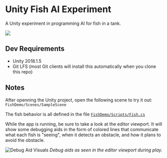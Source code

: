# Unity Fish AI Experiment

A Unity experiment in programming AI for fish in a tank.

[![](Documentation/Images/Unity_Fish_AI_Video_Thumb.jpg)](https://vimeo.com/280649279)



## Dev Requirements

- Unity 2018.1.5
- Git LFS (most Git clients will install this automatically when you clone this repo)



## Notes

After openning the Unity project, open the following scene to try it out: `FishDemo/Scenes/SampleScene`

The fish behavior is all defined in the file [`FishDemo/Scripts/Fish.cs`](Assets/FishDemo/Scripts/Fish.cs)

While the app is running, be sure to take a look at the editor viewport. It will show some debugging aids in the form of colored lines that communicate what each fish is "seeing", when it detects an obstacle, and how it plans to avoid the obstacle.

![Debug Aid Visuals](/Users/kschultz/Git/unity-fish-ai/Documentation/Images/Debug_Aids.jpg)
*Debug aids as seen in the editor viewport during play.*

